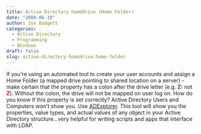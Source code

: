 ```yaml
---
title: Active Directory homeDrive (Home Folder)
date: "2008-06-19"
author: Jon Badgett
categories:
  - Active Directory
  - Programming
  - Windows
draft: false
slug: active-directory-homedrive-home-folder
---
```


If you're using an automated tool to create your user accounts and assign a Home
Folder (a mapped drive pointing to shared location on a server) - make certain
that the property has a colon after the drive letter (e.g.
<span style="color: rgb(0, 102, 0); font-weight: bold;">Z:</span> not
<span style="color: rgb(255, 0, 0); font-weight: bold;">Z</span>). Without the
colon, the drive will not be mapped on user log on. How do you know if this
property is set correctly? Active Directory Users and Computers won't show you.
Use
<a href="http://technet.microsoft.com/en-us/sysinternals/bb963907.aspx">ADExplorer</a>.
This tool will show you the properties, value types, and actual values of any
object in your Active Directory structure...very helpful for writing scripts and
apps that interface with LDAP.
